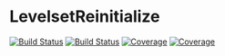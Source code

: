 # LevelsetReinitialize

[![Build Status](https://travis-ci.com/ArjunNarayanan/LevelsetReinitialize.jl.svg?branch=master)](https://travis-ci.com/ArjunNarayanan/LevelsetReinitialize.jl)
[![Build Status](https://ci.appveyor.com/api/projects/status/github/ArjunNarayanan/LevelsetReinitialize.jl?svg=true)](https://ci.appveyor.com/project/ArjunNarayanan/LevelsetReinitialize-jl)
[![Coverage](https://codecov.io/gh/ArjunNarayanan/LevelsetReinitialize.jl/branch/master/graph/badge.svg)](https://codecov.io/gh/ArjunNarayanan/LevelsetReinitialize.jl)
[![Coverage](https://coveralls.io/repos/github/ArjunNarayanan/LevelsetReinitialize.jl/badge.svg?branch=master)](https://coveralls.io/github/ArjunNarayanan/LevelsetReinitialize.jl?branch=master)
